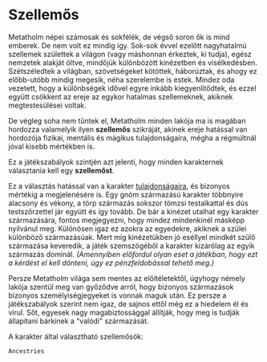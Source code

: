 # Szellemős

Metatholm népei számosak és sokfélék, de végső soron ők is mind emberek. De nem volt ez mindig így. Sok-sok évvel ezelőtt nagyhatalmú szellemek születtek a világon (vagy máshonnan érkeztek, ki tudja), egész nemzetek alakját öltve, mindőjük különbözött kinézetben és visélkedésben. Szétszéledtek a világban, szövetségeket kötöttek, háborúztak, és ahogy ez előbb-utóbb mindig megesik, néha szerelembe is estek. Mindez oda vezetett, hogy a különbségek idővel egyre inkább kiegyenlítődtek, és ezzel együtt csökkent az ereje az egykor hatalmas szellemeknek, akiknek megtestesülései voltak.

De végleg soha nem tűntek el, Metatholm minden lakója ma is magában hordozza valamelyik ilyen **szellemős** szikráját, akinek ereje hatással van hordozója fizikai, mentális és mágikus tulajdonságaira, mégha a régmúltnál jóval kisebb mértékben is.

Ez a játékszabályok szintjén azt jelenti, hogy minden karakternek választania kell egy **szellemőst**.

Ez a választás hatással van a karakter [tulajdonságaira](character:abilities), és bizonyos mértékig a megjelenésére is. Egy gnóm származású karakter többnyire alacsony és vékony, a törp származás sokszor tömzsi testalkattal és dús testszőrzettel jár együtt és így tovább. De bár a kinézet utalhat egy karakter származására, fontos megjegyezni, hogy mindez mindenkinél másképp nyilvánul meg. Különösen igaz ez azokra az egyedekre, akiknek a szülei különböző származásúak. Mert míg kinézetükben jó eséllyel mindkét szülő származása keveredik, a játék szemszögéből a karakter kizárólag az egyik származás dominál. *(Amennyiben előfordul olyan eset a játékban, hogy ezt a kérdést el kell dönteni, úgy ez pénzfeldobással tehető meg.)*

Persze Metatholm világa sem mentes az előítéletektől, úgyhogy némely lakója szentül meg van győződve arról, hogy bizonyos származások bizonyos személyiségjegyeket is vonnak maguk után. Ez persze a játékszabályok szerint nem igaz, de sajnos ettől még ez a hiedelem él és virul. Sőt, egyesek nagy magabiztossággal állítják, hogy meg is tudják állapítani bárkinek a "valódi" származását.

A karakter által választható szellemősök:

`Ancestries`